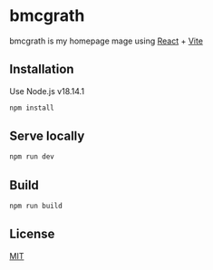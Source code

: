 # bmcgrath

bmcgrath is my homepage mage using [React](https://react.dev/) + [Vite](https://vitejs.dev/)

## Installation

Use Node.js v18.14.1

```bash
npm install
```

## Serve locally

```bash
npm run dev
```

## Build

```bash
npm run build
```

## License

[MIT](https://choosealicense.com/licenses/mit/)
